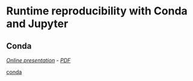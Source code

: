# Runtime reproducibility with Conda and Jupyter

## Conda
*[Online presentation](https://maxibor.github.io/conda-presentation) - [PDF](https://github.com/maxibor/conda-presentation/raw/master/presentation_conda.pdf)*

[conda](https://maxibor.github.io/conda-presentation ':include :type=iframe width=100% height=600px')
